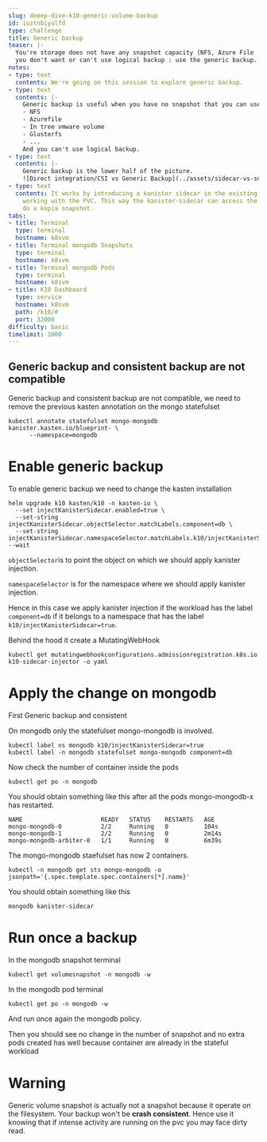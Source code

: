 ```yaml
---
slug: deeep-dive-k10-generic-volume-backup
id: iuztnbiyulfd
type: challenge
title: Generic backup
teaser: |-
  You're storage does not have any snapshot capacity (NFS, Azure File ...) and
  you don't want or can't use logical backup : use the generic backup.
notes:
- type: text
  contents: We're going on this session to explore generic backup.
- type: text
  contents: |-
    Generic backup is useful when you have no snapshot that you can use with your storage solution, for instance:
    - NFS
    - Azurefile
    - In tree vmware volume
    - Glusterfs
    - ...
    And you can't use logical backup.
- type: text
  contents: |-
    Generic backup is the lower half of the picture.
    ![Direct integration/CSI vs Generic Backup](../assets/sidecar-vs-snapshot.png)
- type: text
  contents: It works by introducing a kanister sidecar in the existing pod that are
    working with the PVC. This way the kanister-sidecar can access the volumes and
    do a kopia snapshot.
tabs:
- title: Terminal
  type: terminal
  hostname: k8svm
- title: Terminal mongodb Snapshots
  type: terminal
  hostname: k8svm
- title: Terminal mongodb Pods
  type: terminal
  hostname: k8svm
- title: K10 Dashboard
  type: service
  hostname: k8svm
  path: /k10/#
  port: 32000
difficulty: basic
timelimit: 1000
---
```


## Generic backup and consistent backup are not compatible

Generic backup and consistent backup are not compatible, we need to remove the previous kasten annotation
on the mongo statefulset

```
kubectl annotate statefulset mongo-mongodb kanister.kasten.io/blueprint- \
      --namespace=mongodb
```

# Enable generic backup

To enable generic backup we need to change the kasten installation

```
helm upgrade k10 kasten/k10 -n kasten-io \
  --set injectKanisterSidecar.enabled=true \
  --set-string injectKanisterSidecar.objectSelector.matchLabels.component=db \
  --set-string injectKanisterSidecar.namespaceSelector.matchLabels.k10/injectKanisterSidecar=true --wait
```

`objectSelector`is to point the object on which we should apply kanister injection.

`namespaceSelector` is for the namespace where we should apply kanister injection.

Hence in this case we apply kanister injection if the workload has the label `component=db`
if it belongs to a namespace that has the label `k10/injectKanisterSidecar=true`.

Behind the hood it create a MutatingWebHook

```
kubectl get mutatingwebhookconfigurations.admissionregistration.k8s.io k10-sidecar-injector -o yaml
```
# Apply the change on mongodb

First Generic backup and consistent

On mongodb only the statefulset mongo-mongodb is involved.

```
kubectl label ns mongodb k10/injectKanisterSidecar=true
kubectl label -n mongodb statefulset mongo-mongodb component=db
```

Now check the number of container inside the pods
```
kubectl get po -n mongodb
```

You should obtain something like this after all the pods mongo-mongodb-x has restarted.
```
NAME                      READY   STATUS    RESTARTS   AGE
mongo-mongodb-0           2/2     Running   0          104s
mongo-mongodb-1           2/2     Running   0          2m14s
mongo-mongodb-arbiter-0   1/1     Running   0          6m39s
```

The mongo-mongodb staefulset has now 2 containers.

```
kubectl -n mongodb get sts mongo-mongodb -o jsonpath='{.spec.template.spec.containers[*].name}'
```

You should obtain something like this

```
mongodb kanister-sidecar
```

# Run once a backup

In the mongodb snapshot terminal
```
kubectl get volumesnapshot -n mongodb -w
```

In the mongodb pod terminal
```
kubectl get po -n mongodb -w
```

And run once again the mongodb policy.

Then you should see no change in the number of snapshot and no extra pods created has well because container
are already in the stateful workload

# Warning

Generic volume snapshot is actually not a snapshot because it operate on the filesystem. Your backup won't be
**crash consistent**. Hence use it knowing that if intense activity are running on the pvc you may face
dirty read.